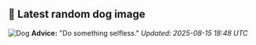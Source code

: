 ## 🐶 Latest random dog image
![Dog](https://images.dog.ceo/breeds/doberman/n02107142_15377.jpg)
**Advice:** "Do something selfless."
*Updated: 2025-08-15 18:48 UTC*
